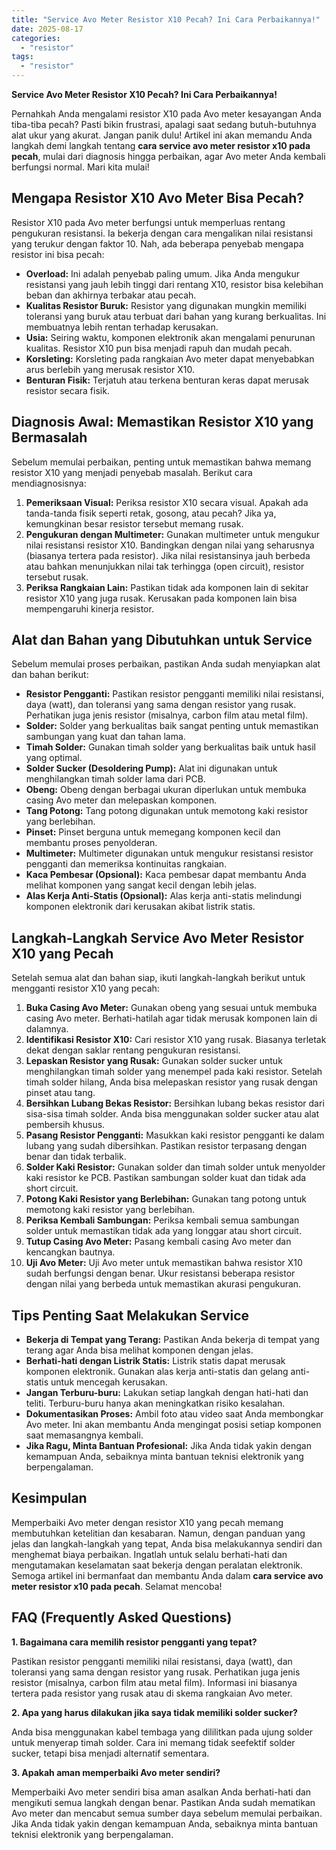 ```yaml
---
title: "Service Avo Meter Resistor X10 Pecah? Ini Cara Perbaikannya!"
date: 2025-08-17
categories: 
  - "resistor"
tags: 
  - "resistor"
---
```


**Service Avo Meter Resistor X10 Pecah? Ini Cara Perbaikannya!**

Pernahkah Anda mengalami resistor X10 pada Avo meter kesayangan Anda tiba-tiba pecah? Pasti bikin frustrasi, apalagi saat sedang butuh-butuhnya alat ukur yang akurat. Jangan panik dulu! Artikel ini akan memandu Anda langkah demi langkah tentang **cara service avo meter resistor x10 pada pecah**, mulai dari diagnosis hingga perbaikan, agar Avo meter Anda kembali berfungsi normal. Mari kita mulai!

## Mengapa Resistor X10 Avo Meter Bisa Pecah?

Resistor X10 pada Avo meter berfungsi untuk memperluas rentang pengukuran resistansi. Ia bekerja dengan cara mengalikan nilai resistansi yang terukur dengan faktor 10. Nah, ada beberapa penyebab mengapa resistor ini bisa pecah:

- **Overload:** Ini adalah penyebab paling umum. Jika Anda mengukur resistansi yang jauh lebih tinggi dari rentang X10, resistor bisa kelebihan beban dan akhirnya terbakar atau pecah.
- **Kualitas Resistor Buruk:** Resistor yang digunakan mungkin memiliki toleransi yang buruk atau terbuat dari bahan yang kurang berkualitas. Ini membuatnya lebih rentan terhadap kerusakan.
- **Usia:** Seiring waktu, komponen elektronik akan mengalami penurunan kualitas. Resistor X10 pun bisa menjadi rapuh dan mudah pecah.
- **Korsleting:** Korsleting pada rangkaian Avo meter dapat menyebabkan arus berlebih yang merusak resistor X10.
- **Benturan Fisik:** Terjatuh atau terkena benturan keras dapat merusak resistor secara fisik.

## Diagnosis Awal: Memastikan Resistor X10 yang Bermasalah

Sebelum memulai perbaikan, penting untuk memastikan bahwa memang resistor X10 yang menjadi penyebab masalah. Berikut cara mendiagnosisnya:

1. **Pemeriksaan Visual:** Periksa resistor X10 secara visual. Apakah ada tanda-tanda fisik seperti retak, gosong, atau pecah? Jika ya, kemungkinan besar resistor tersebut memang rusak.
2. **Pengukuran dengan Multimeter:** Gunakan multimeter untuk mengukur nilai resistansi resistor X10. Bandingkan dengan nilai yang seharusnya (biasanya tertera pada resistor). Jika nilai resistansinya jauh berbeda atau bahkan menunjukkan nilai tak terhingga (open circuit), resistor tersebut rusak.
3. **Periksa Rangkaian Lain:** Pastikan tidak ada komponen lain di sekitar resistor X10 yang juga rusak. Kerusakan pada komponen lain bisa mempengaruhi kinerja resistor.

## Alat dan Bahan yang Dibutuhkan untuk Service

Sebelum memulai proses perbaikan, pastikan Anda sudah menyiapkan alat dan bahan berikut:

- **Resistor Pengganti:** Pastikan resistor pengganti memiliki nilai resistansi, daya (watt), dan toleransi yang sama dengan resistor yang rusak. Perhatikan juga jenis resistor (misalnya, carbon film atau metal film).
- **Solder:** Solder yang berkualitas baik sangat penting untuk memastikan sambungan yang kuat dan tahan lama.
- **Timah Solder:** Gunakan timah solder yang berkualitas baik untuk hasil yang optimal.
- **Solder Sucker (Desoldering Pump):** Alat ini digunakan untuk menghilangkan timah solder lama dari PCB.
- **Obeng:** Obeng dengan berbagai ukuran diperlukan untuk membuka casing Avo meter dan melepaskan komponen.
- **Tang Potong:** Tang potong digunakan untuk memotong kaki resistor yang berlebihan.
- **Pinset:** Pinset berguna untuk memegang komponen kecil dan membantu proses penyolderan.
- **Multimeter:** Multimeter digunakan untuk mengukur resistansi resistor pengganti dan memeriksa kontinuitas rangkaian.
- **Kaca Pembesar (Opsional):** Kaca pembesar dapat membantu Anda melihat komponen yang sangat kecil dengan lebih jelas.
- **Alas Kerja Anti-Statis (Opsional):** Alas kerja anti-statis melindungi komponen elektronik dari kerusakan akibat listrik statis.

## Langkah-Langkah Service Avo Meter Resistor X10 yang Pecah

Setelah semua alat dan bahan siap, ikuti langkah-langkah berikut untuk mengganti resistor X10 yang pecah:

1. **Buka Casing Avo Meter:** Gunakan obeng yang sesuai untuk membuka casing Avo meter. Berhati-hatilah agar tidak merusak komponen lain di dalamnya.
2. **Identifikasi Resistor X10:** Cari resistor X10 yang rusak. Biasanya terletak dekat dengan saklar rentang pengukuran resistansi.
3. **Lepaskan Resistor yang Rusak:** Gunakan solder sucker untuk menghilangkan timah solder yang menempel pada kaki resistor. Setelah timah solder hilang, Anda bisa melepaskan resistor yang rusak dengan pinset atau tang.
4. **Bersihkan Lubang Bekas Resistor:** Bersihkan lubang bekas resistor dari sisa-sisa timah solder. Anda bisa menggunakan solder sucker atau alat pembersih khusus.
5. **Pasang Resistor Pengganti:** Masukkan kaki resistor pengganti ke dalam lubang yang sudah dibersihkan. Pastikan resistor terpasang dengan benar dan tidak terbalik.
6. **Solder Kaki Resistor:** Gunakan solder dan timah solder untuk menyolder kaki resistor ke PCB. Pastikan sambungan solder kuat dan tidak ada short circuit.
7. **Potong Kaki Resistor yang Berlebihan:** Gunakan tang potong untuk memotong kaki resistor yang berlebihan.
8. **Periksa Kembali Sambungan:** Periksa kembali semua sambungan solder untuk memastikan tidak ada yang longgar atau short circuit.
9. **Tutup Casing Avo Meter:** Pasang kembali casing Avo meter dan kencangkan bautnya.
10. **Uji Avo Meter:** Uji Avo meter untuk memastikan bahwa resistor X10 sudah berfungsi dengan benar. Ukur resistansi beberapa resistor dengan nilai yang berbeda untuk memastikan akurasi pengukuran.

## Tips Penting Saat Melakukan Service

- **Bekerja di Tempat yang Terang:** Pastikan Anda bekerja di tempat yang terang agar Anda bisa melihat komponen dengan jelas.
- **Berhati-hati dengan Listrik Statis:** Listrik statis dapat merusak komponen elektronik. Gunakan alas kerja anti-statis dan gelang anti-statis untuk mencegah kerusakan.
- **Jangan Terburu-buru:** Lakukan setiap langkah dengan hati-hati dan teliti. Terburu-buru hanya akan meningkatkan risiko kesalahan.
- **Dokumentasikan Proses:** Ambil foto atau video saat Anda membongkar Avo meter. Ini akan membantu Anda mengingat posisi setiap komponen saat memasangnya kembali.
- **Jika Ragu, Minta Bantuan Profesional:** Jika Anda tidak yakin dengan kemampuan Anda, sebaiknya minta bantuan teknisi elektronik yang berpengalaman.

## Kesimpulan

Memperbaiki Avo meter dengan resistor X10 yang pecah memang membutuhkan ketelitian dan kesabaran. Namun, dengan panduan yang jelas dan langkah-langkah yang tepat, Anda bisa melakukannya sendiri dan menghemat biaya perbaikan. Ingatlah untuk selalu berhati-hati dan mengutamakan keselamatan saat bekerja dengan peralatan elektronik. Semoga artikel ini bermanfaat dan membantu Anda dalam **cara service avo meter resistor x10 pada pecah**. Selamat mencoba!

## FAQ (Frequently Asked Questions)

**1\. Bagaimana cara memilih resistor pengganti yang tepat?**

Pastikan resistor pengganti memiliki nilai resistansi, daya (watt), dan toleransi yang sama dengan resistor yang rusak. Perhatikan juga jenis resistor (misalnya, carbon film atau metal film). Informasi ini biasanya tertera pada resistor yang rusak atau di skema rangkaian Avo meter.

**2\. Apa yang harus dilakukan jika saya tidak memiliki solder sucker?**

Anda bisa menggunakan kabel tembaga yang dililitkan pada ujung solder untuk menyerap timah solder. Cara ini memang tidak seefektif solder sucker, tetapi bisa menjadi alternatif sementara.

**3\. Apakah aman memperbaiki Avo meter sendiri?**

Memperbaiki Avo meter sendiri bisa aman asalkan Anda berhati-hati dan mengikuti semua langkah dengan benar. Pastikan Anda sudah mematikan Avo meter dan mencabut semua sumber daya sebelum memulai perbaikan. Jika Anda tidak yakin dengan kemampuan Anda, sebaiknya minta bantuan teknisi elektronik yang berpengalaman.
